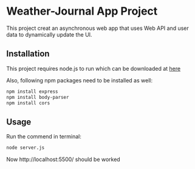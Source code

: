 # Weather-Journal App Project

This project creat an asynchronous web app that uses Web API and user data to dynamically update the UI.

## Installation

This project requires node.js to run which can be downloaded at [here](https://nodejs.org/en/)

Also, following npm packages need to be installed as well:

```bash
npm install express
npm install body-parser
npm install cors
```

## Usage
Run the commend in terminal:

```bash
node server.js
```

Now http://localhost:5500/ should be worked


